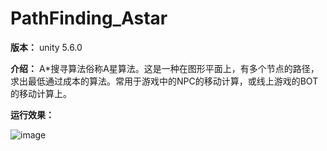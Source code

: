 # PathFinding_Astar

**版本：**
unity 5.6.0    









**介绍：**
A*搜寻算法俗称A星算法。这是一种在图形平面上，有多个节点的路径，求出最低通过成本的算法。常用于游戏中的NPC的移动计算，或线上游戏的BOT的移动计算上。  








**运行效果：**

![image](https://github.com/kurong00/PathFinding_Astar_Unity/blob/master/Astar.gif )   

